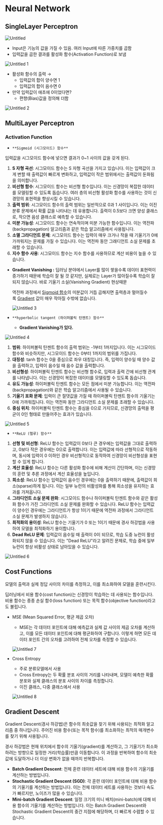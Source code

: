 # Neural Network

## SingleLayer Perceptron

![Untitled](https://github.com/ssssihoon/Learn/assets/127017020/8c62df07-df06-4bfc-9cb6-c207c6988129)


- Input은 기능의 값을 가질 수 있음. 여러 Input에 따른 가중치를 곱함
- 입력값을 곱한 결과를 활성화 함수(Activation Function)로 보냄

![Untitled 1](https://github.com/ssssihoon/Learn/assets/127017020/5002d3a6-c966-4414-9d99-38ea2b2228c9)


- 활성화 함수의 출력 →
    - 입력값의 합이 양수면 1
    - 입력값의 합이 음수면 0
- 만약 입력값이 애초에 0이었다면?
    - 편향(Bias)값을 정의해 더함

![Untitled 2](https://github.com/ssssihoon/Learn/assets/127017020/eddbfb3e-6893-4cba-96d4-3980c064fb1a)


## MultiLayer Perceptron

### Activation Function

- `**Sigmoid (시그모이드) 함수**`

입력값을 시그모이드 함수에 넣으면 결과가 0~1 사이의 값을 갖게 된다.

1. **S 자형 곡선**: 시그모이드 함수는 S 자형 곡선을 가지고 있습니다. 이는 입력값이 크게 변할 때 출력값이 빠르게 변화하고, 입력값이 작은 범위에서는 출력값이 둔화됨을 의미합니다.
2. **비선형 함수**: 시그모이드 함수는 비선형 함수입니다. 이는 신경망이 복잡한 데이터를 모델링할 수 있도록 돕습니다. 여러 층의 비선형 활성화 함수를 사용하는 것이 신경망의 표현력을 향상시킬 수 있습니다.
3. **출력 범위**: 시그모이드 함수의 출력 범위는 일반적으로 0과 1 사이입니다. 이는 이진 분류 문제에서 확률 값을 나타내는 데 유용합니다. 출력이 0.5보다 크면 양성 클래스로, 작으면 음성 클래스로 예측할 수 있습니다.
4. **미분 가능성**: 시그모이드 함수는 연속적이며 미분 가능한 함수입니다. 이는 역전파(backpropagation) 알고리즘과 같은 학습 알고리즘에서 사용됩니다.
5. **소멸 그라디언트 문제**: 시그모이드 함수는 입력이 매우 크거나 작을 때 기울기가 0에 가까워지는 문제를 가질 수 있습니다. 이는 역전파 동안 그래디언트 소실 문제를 초래할 수 있습니다.
6. **지수 함수 사용**: 시그모이드 함수는 지수 함수를 사용하므로 계산 비용이 높을 수 있습니다.
- **Gradient Vanishing :** 딥러닝 분야에서 Layer를 많이 쌓을수록 데이터 표현력이 증가하기 때문에 학습이 잘 될 것 같지만, 실제로는 Layer가 많아질수록 학습이 잘 되지 않습니다. 바로 기울기 소실(Vanishing Gradient) 현상때문
    
    역전파 과정에서 [Sigmoid 함수](https://heytech.tistory.com/360?category=453617)의 미분값이 거듭 곱해지면 출력층과 멀어질수록 [Gradient](https://heytech.tistory.com/380) 값이 매우 작아질 수밖에 없습니다.
    
    ![Untitled 3](https://github.com/ssssihoon/Learn/assets/127017020/e17eb3fd-5257-4ccf-94bb-6f60406e8752)

    
- `**hyperbolic tangent (하이퍼볼릭 탄젠트) 함수**`
    - **Gradient Vanishing가 있다.**

![Untitled 4](https://github.com/ssssihoon/Learn/assets/127017020/46a045f5-6c39-44cf-9691-89e8a92604d4)


1. **범위**: 하이퍼볼릭 탄젠트 함수의 출력 범위는 -1부터 1까지입니다. 이는 시그모이드 함수와 비슷하지만, 시그모이드 함수는 0부터 1까지의 범위를 가집니다.
2. **대칭성**: tanh 함수는 0을 중심으로 좌우 대칭입니다. 즉, 입력이 양수일 때 양수 값을 출력하고, 입력이 음수일 때 음수 값을 출력합니다.
3. **비선형성**: 하이퍼볼릭 탄젠트 함수는 비선형 함수로, 입력과 출력 간에 비선형 관계를 나타냅니다. 이는 신경망이 복잡한 데이터를 모델링할 수 있도록 돕습니다.
4. **유도 가능성**: 하이퍼볼릭 탄젠트 함수는 모든 점에서 미분 가능합니다. 이는 역전파(backpropagation)와 같은 학습 알고리즘에서 사용될 수 있습니다.
5. **기울기 포화 문제**: 입력이 큰 절댓값을 가질 때 하이퍼볼릭 탄젠트 함수의 기울기는 0에 가까워집니다. 이는 역전파 동안 그라디언트 소실 문제를 초래할 수 있습니다.
6. **중심 위치**: 하이퍼볼릭 탄젠트 함수는 중심을 0으로 가지므로, 신경망의 출력을 평균이 0인 형태로 만들어주는 효과가 있습니다.

![Untitled 5](https://github.com/ssssihoon/Learn/assets/127017020/88a681fd-0308-455f-b00b-58b3609eca08)


- `**ReLU (렐루) 함수**`
1. **선형 및 비선형**: ReLU 함수는 입력값이 0보다 큰 경우에는 입력값을 그대로 출력하고, 0보다 작은 경우에는 0으로 출력합니다. 이는 입력값에 따라 선형적으로 작동하며, 동시에 입력이 0 이하인 경우 비선형적으로 동작하여 신경망이 비선형성을 표현할 수 있게 합니다.
2. **계산 효율성**: ReLU 함수는 다른 활성화 함수에 비해 계산이 간단하며, 이는 신경망의 훈련 및 추론 과정에서 계산 효율성을 높입니다.
3. **희소성**: ReLU 함수는 입력값이 음수인 경우에는 0을 출력하기 때문에, 출력값이 희소(sparse)하게 됩니다. 이는 일부 뉴런의 비활성화를 통해 희소성을 유지하는 효과를 가져옵니다.
4. **그라디언트 소실 문제 완화**: 시그모이드 함수나 하이퍼볼릭 탄젠트 함수와 같은 활성화 함수가 가진 그라디언트 소실 문제를 완화할 수 있습니다. ReLU 함수는 입력값이 양수인 경우에는 그라디언트가 항상 1이기 때문에 역전파 과정에서 그라디언트 소실 문제가 발생하지 않습니다.
5. **최적화의 용이성**: ReLU 함수는 기울기가 0 또는 1이기 때문에 경사 하강법을 사용하여 모델을 최적화하기 용이합니다.
6. **Dead ReLU 문제**: 입력값이 음수일 때 출력이 0이 되므로, 학습 도중 뉴런이 활성화되지 않을 수 있습니다. 이는 "Dead ReLU"라고 알려진 문제로, 학습 중에 일부 뉴런이 항상 비활성 상태로 남아있을 수 있습니다.

![Untitled 6](https://github.com/ssssihoon/Learn/assets/127017020/14543c4d-a27d-4b43-be76-faf579424347)


## Cost Functions

모델의 출력과 실제 정답 사이의 차이를 측정하고, 이를 최소화하여 모델을 훈련시킨다.

딥러닝에서 비용 함수(cost function)는 신경망이 학습하는 데 사용되는 함수입니다.  비용 함수는 종종 손실 함수(loss function) 또는 목적 함수(objective function)라고도 불립니다.

- MSE (Mean Squared Error, 평균 제곱 오차)
    - MSE는 각 데이터 포인트에 대해 예측값과 실제 값 사이의 제곱 오차를 계산하고, 이를 모든 데이터 포인트에 대해 평균화하여 구합니다. 이렇게 하면 모든 데이터 포인트 간의 오차를 고려하여 전체 오차를 측정할 수 있습니다.
    
    ![Untitled 7](https://github.com/ssssihoon/Learn/assets/127017020/f10644e5-7b58-43e5-9202-4efb1a450dca)

    
- Cross Entropy
    - 주로 분류모델에서 사용
    - Cross Entropy는 두 확률 분포 사이의 거리를 나타내며, 모델이 예측한 확률 분포와 실제 클래스의 분포 사이의 차이를 측정합니다.
    - 이진 클래스, 다중 클래스에서 사용
    
    ![Untitled 8](https://github.com/ssssihoon/Learn/assets/127017020/89d34110-f741-4d29-ad9d-70b86dea8c4c)

    

## Gradient Descent

Gradient Descent(경사 하강법)은 함수의 최솟값을 찾기 위해 사용되는 최적화 알고리즘 중 하나입니다. 주어진 비용 함수(또는 목적 함수)를 최소화하는 최적의 매개변수를 찾기 위해 사용됩니다.

경사 하강법은 현재 위치에서 함수의 기울기(gradient)를 계산하고, 그 기울기가 최소화하려는 방향으로 일정한 거리(학습률)만큼 이동합니다. 이 과정을 반복하여 함수의 최솟값에 도달하거나 더 이상 변화가 없을 때까지 반복합니다.

- **Batch Gradient Descent**: 전체 훈련 데이터 세트에 대해 비용 함수의 기울기를 계산하는 방법입니다.
- **Stochastic Gradient Descent (SGD)**: 각 훈련 데이터 포인트에 대해 비용 함수의 기울기를 계산하는 방법입니다. 이는 전체 데이터 세트를 사용하는 것보다 속도가 빠르지만, 노이즈가 많을 수 있습니다.
- **Mini-batch Gradient Descent**: 일정 크기의 미니 배치(mini-batch)에 대해 비용 함수의 기울기를 계산하는 방법입니다. 이는 Batch Gradient Descent와 Stochastic Gradient Descent의 중간 지점에 해당하며, 더 빠르게 수렴할 수 있습니다.
